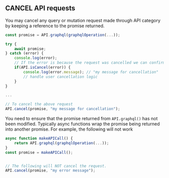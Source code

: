 ## CANCEL API requests

You may cancel any query or mutation request made through API category by keeping a reference to the promise returned.

```javascript
const promise = API.graphql(graphqlOperation(...));

try {
    await promise;
} catch (error) {
    console.log(error); 
    // If the error is because the request was cancelled we can confirm here.
    if(API.isCancel(error)) {
        console.log(error.message); // "my message for cancellation"
        // handle user cancellation logic
    }
}

...

// To cancel the above request
API.cancel(promise, "my message for cancellation");
```

You need to ensure that the promise returned from `API.graphql()` has not been modified. Typically async functions wrap the promise being returned into another promise. For example, the following will not work

```javascript
async function makeAPICall() {
    return API.graphql(graphqlOperation(...));
}
const promise = makeAPICall();


// The following will NOT cancel the request.
API.cancel(promise, "my error message");
```
